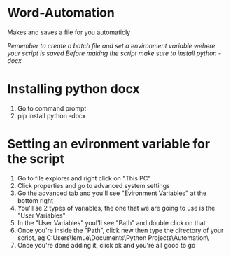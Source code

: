 # Word-Automation
Makes and saves a file for you automaticly

*Remember to create a batch file and set a environment variable wehere your script is saved
Before making the script make sure to install python -docx*

# Installing python docx
1. Go to command prompt
2. pip install python -docx

# Setting an evironment variable for the script
1. Go to file explorer and right click on "This PC"
2. Click properties and go to advanced system settings
3. Go the advanced tab and you'll see "Evironment Variables" at the bottom right
4. You'll se 2 types of variables, the one that we are going to use is the "User Variables"
5. In the "User Variables" youl'll see "Path" and double click on that
6. Once you're inside the "Path", click new then type the directory of your script, eg C:Users\lemue\Documents\Python Projects\Automation\
7. Once you're done adding it, click ok and you're all good to go
